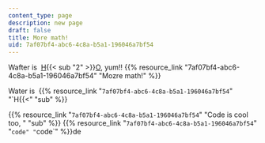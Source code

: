 ```yaml
---
content_type: page
description: new page
draft: false
title: More math!
uid: 7af07bf4-abc6-4c8a-b5a1-196046a7bf54
---
```

Wafter is  [H](www.npr.org){{< sub "2" >}}[O](www.npr.org), yum!! {{% resource_link "7af07bf4-abc6-4c8a-b5a1-196046a7bf54" "Mozre math!" %}}

Water is  {{% resource_link "`7af07bf4-abc6-4c8a-b5a1-196046a7bf54`" "`H{{<" "sub" %}}

{{% resource_link "`7af07bf4-abc6-4c8a-b5a1-196046a7bf54`" "Code is cool too, " "sub" %}} {{% resource_link "`7af07bf4-abc6-4c8a-b5a1-196046a7bf54`" "`code" "`code`" %}}de